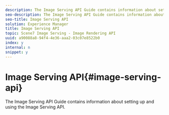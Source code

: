 ```yaml
---
description: The Image Serving API Guide contains information about setting up and using the Image Serving API.
seo-description: The Image Serving API Guide contains information about setting up and using the Image Serving API.
seo-title: Image Serving API
solution: Experience Manager
title: Image Serving API
topic: Scene7 Image Serving - Image Rendering API
uuid: a90088a8-94f4-4e36-aaa2-03c07e8522b0
index: y
internal: n
snippet: y
---
```


# Image Serving API{#image-serving-api}

The Image Serving API Guide contains information about setting up and using the Image Serving API.


